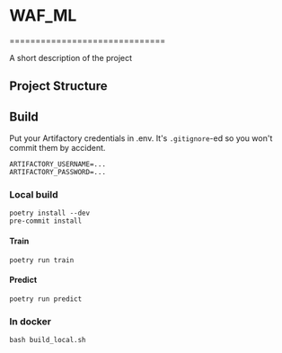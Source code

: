 # WAF_ML
==============================

A short description of the project

## Project Structure

## Build
Put your Artifactory credentials in .env. It's `.gitignore`-ed so you won't commit them by accident.
```
ARTIFACTORY_USERNAME=...
ARTIFACTORY_PASSWORD=...
```

### Local build
```
poetry install --dev
pre-commit install
```

#### Train
```
poetry run train
```

#### Predict
```
poetry run predict
```

### In docker
```
bash build_local.sh
```

